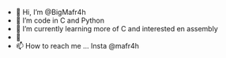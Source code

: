 - 👋 Hi, I’m @BigMafr4h
- 👀 I’m code in C and Python
- 🌱 I’m currently learning more of C and interested en assembly
- 💞️ 
- 📫 How to reach me ...
Insta @mafr4h

<!---
BigMafr4h/BigMafr4h is a ✨ special ✨ repository because its `README.md` (this file) appears on your GitHub profile.
You can click the Preview link to take a look at your changes.
--->
